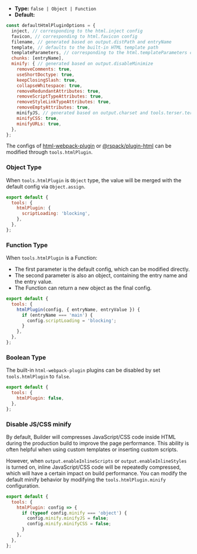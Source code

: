 - **Type:** `false | Object | Function`
- **Default:**

```js
const defaultHtmlPluginOptions = {
  inject, // corresponding to the html.inject config
  favicon, // corresponding to html.favicon config
  filename, // generated based on output.distPath and entryName
  template, // defaults to the built-in HTML template path
  templateParameters, // corresponding to the html.templateParameters config
  chunks: [entryName],
  minify: { // generated based on output.disableMinimize
    removeComments: true,
    useShortDoctype: true,
    keepClosingSlash: true,
    collapseWhitespace: true,
    removeRedundantAttributes: true,
    removeScriptTypeAttributes: true,
    removeStyleLinkTypeAttributes: true,
    removeEmptyAttributes: true,
    minifyJS, // generated based on output.charset and tools.terser.terserOptions
    minifyCSS: true,
    minifyURLs: true,
  },
};
```

The configs of [html-webpack-plugin](https://github.com/jantimon/html-webpack-plugin) or [@rspack/plugin-html](https://github.com/web-infra-dev/rspack/tree/main/packages/rspack-plugin-html) can be modified through `tools.htmlPlugin`.

### Object Type

When `tools.htmlPlugin` is `Object` type, the value will be merged with the default config via `Object.assign`.

```js
export default {
  tools: {
    htmlPlugin: {
      scriptLoading: 'blocking',
    },
  },
};
```

### Function Type

When `tools.htmlPlugin` is a Function:

- The first parameter is the default config, which can be modified directly.
- The second parameter is also an object, containing the entry name and the entry value.
- The Function can return a new object as the final config.

```js
export default {
  tools: {
    htmlPlugin(config, { entryName, entryValue }) {
      if (entryName === 'main') {
        config.scriptLoading = 'blocking';
      }
    },
  },
};
```

### Boolean Type

The built-in `html-webpack-plugin` plugins can be disabled by set `tools.htmlPlugin` to `false`.

```js
export default {
  tools: {
    htmlPlugin: false,
  },
};
```

### Disable JS/CSS minify

By default, Builder will compresses JavaScript/CSS code inside HTML during the production build to improve the page performance. This ability is often helpful when using custom templates or inserting custom scripts.

However, when `output.enableInlineScripts` or `output.enableInlineStyles` is turned on, inline JavaScript/CSS code will be repeatedly compressed, which will have a certain impact on build performance. You can modify the default minify behavior by modifying the `tools.htmlPlugin.minify` configuration.

```js
export default {
  tools: {
    htmlPlugin: config => {
      if (typeof config.minify === 'object') {
        config.minify.minifyJS = false;
        config.minify.minifyCSS = false;
      }
    },
  },
};
```
